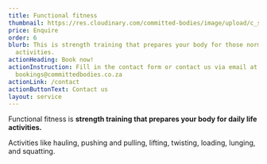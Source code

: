 ```yaml
---
title: Functional fitness
thumbnail: https://res.cloudinary.com/committed-bodies/image/upload/c_scale,f_auto,q_auto,w_600/v1642663748/services/functional-training-gym-benoni-scaled.png
price: Enquire
order: 6
blurb: This is strength training that prepares your body for those normal daily
  activities.
actionHeading: Book now!
actionInstruction: Fill in the contact form or contact us via email at
  bookings@committedbodies.co.za
actionLink: /contact
actionButtonText: Contact us
layout: service
---
```

Functional fitness is **strength training that prepares your body for daily life activities.**

Activities like hauling, pushing and pulling, lifting, twisting, loading, lunging, and squatting.